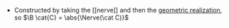 - Constructed by taking the [[nerve]] and then the [geometric realization](geometric%20realization.md), so $\B \cat{C} = \abs{\Nerve(\cat C)}$